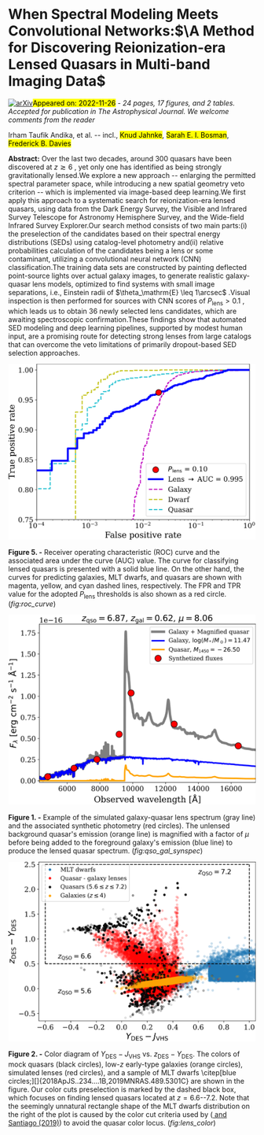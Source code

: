 <div class="macros" style="visibility:hidden;">
$\newcommand{\ensuremath}{}$
$\newcommand{\xspace}{}$
$\newcommand{\object}[1]{\texttt{#1}}$
$\newcommand{\farcs}{{.}''}$
$\newcommand{\farcm}{{.}'}$
$\newcommand{\arcsec}{''}$
$\newcommand{\arcmin}{'}$
$\newcommand{\ion}[2]{#1#2}$
$\newcommand{\textsc}[1]{\textrm{#1}}$
$\newcommand{\hl}[1]{\textrm{#1}}$
$\newcommand{\footnote}[1]{}$
$\newcommand{\vdag}{(v)^\dagger}$
$\newcommand$
$\newcommand$</div>

<div class="macros" style="visibility:hidden;">
$\newcommand{\ensuremath}{}$
$\newcommand{\xspace}{}$
$\newcommand{\object}[1]{\texttt{#1}}$
$\newcommand{\farcs}{{.}''}$
$\newcommand{\farcm}{{.}'}$
$\newcommand{\arcsec}{''}$
$\newcommand{\arcmin}{'}$
$\newcommand{\ion}[2]{#1#2}$
$\newcommand{\textsc}[1]{\textrm{#1}}$
$\newcommand{\hl}[1]{\textrm{#1}}$
$\newcommand{\footnote}[1]{}$
$\newcommand{\vdag}{(v)^\dagger}$
$\newcommand$
$\newcommand$</div>



<div id="title">

# When Spectral Modeling Meets Convolutional Networks:$\A Method for Discovering Reionization-era Lensed Quasars in Multi-band Imaging Data$

</div>
<div id="comments">

[![arXiv](https://img.shields.io/badge/arXiv-2211.14543-b31b1b.svg)](https://arxiv.org/abs/2211.14543)<mark>Appeared on: 2022-11-26</mark> - _24 pages, 17 figures, and 2 tables. Accepted for publication in The Astrophysical Journal. We welcome comments from the reader_

</div>
<div id="authors">

Irham Taufik Andika, et al. -- incl., <mark>Knud Jahnke</mark>, <mark>Sarah E. I. Bosman</mark>, <mark>Frederick B. Davies</mark>

</div>
<div id="abstract">

**Abstract:** Over the last two decades, around 300 quasars have been discovered at $z\gtrsim6$ , yet only one has identified as being strongly gravitationally lensed.We explore a new approach -- enlarging the permitted spectral parameter space, while introducing a new spatial geometry veto criterion -- which is implemented via image-based deep learning.We first apply this approach to a systematic search for reionization-era lensed quasars, using data from the Dark Energy Survey, the Visible and Infrared Survey Telescope for Astronomy Hemisphere Survey, and the Wide-field Infrared Survey Explorer.Our search method consists of two main parts:(i) the preselection of the candidates based on their spectral energy distributions (SEDs) using catalog-level photometry and(ii) relative probabilities calculation of the candidates being a lens or some contaminant, utilizing a convolutional neural network (CNN) classification.The training data sets are constructed by painting deflected point-source lights over actual galaxy images, to generate realistic galaxy-quasar lens models, optimized to find systems with small image separations, i.e., Einstein radii of $\theta_\mathrm{E} \leq 1\arcsec$ .Visual inspection is then performed for sources with CNN scores of $P_\mathrm{lens} > 0.1$ , which leads us to obtain 36 newly selected lens candidates, which are awaiting spectroscopic confirmation.These findings show that automated SED modeling and deep learning pipelines, supported by modest human input, are a promising route for detecting strong lenses from large catalogs that can overcome the veto limitations of primarily dropout-based SED selection approaches.

</div>

<div id="div_fig1">

<img src="tmp_2211.14543/figures/fig_roc_curve_sie.png" alt="Fig5" width="100%"/>

**Figure 5. -** 
		Receiver operating characteristic (ROC) curve and the associated area under the curve (AUC) value.
		The curve for classifying lensed quasars is presented with a solid blue line.
		On the other hand, the curves for predicting galaxies, MLT dwarfs, and quasars are shown with magenta, yellow, and cyan dashed lines, respectively.
		The FPR and TPR value for the adopted $P_\mathrm{lens}$ thresholds is also shown as a red circle.
	 (*fig:roc_curve*)

</div>
<div id="div_fig2">

<img src="tmp_2211.14543/figures/fig_qso_gal_synspec.png" alt="Fig1" width="100%"/>

**Figure 1. -** 
		Example of the simulated galaxy-quasar lens spectrum (gray line) and the associated synthetic photometry (red circles).
		The unlensed background quasar's emission (orange line) is magnified with a factor of $\mu$ before being added to the foreground galaxy's emission (blue line) to produce the lensed quasar spectrum.
	 (*fig:qso_gal_synspec*)

</div>
<div id="div_fig3">

<img src="tmp_2211.14543/figures/fig_lens_color.png" alt="Fig2" width="100%"/>

**Figure 2. -** 
		Color diagram of $Y_\mathrm{DES} - J_\mathrm{VHS}$ vs. $z_\mathrm{DES} - Y_\mathrm{DES}$.
		The colors of mock quasars (black circles), low-$z$ early-type galaxies (orange circles), simulated lenses (red circles), and a sample of MLT dwarfs \citep[blue circles;][]{2018ApJS..234....1B,2019MNRAS.489.5301C} are shown in the figure.
		Our color cuts preselection is marked by the dashed black box, which focuses on finding lensed quasars located at $z=6.6$--7.2.
		Note that the seemingly unnatural rectangle shape of the MLT dwarfs distribution on the right of the plot is caused by the color cut criteria used by  ([ and Santiago (2019)]())  to avoid the quasar color locus.
	 (*fig:lens_color*)

</div>